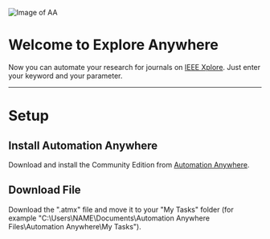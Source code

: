![Image of AA](https://www.automationanywhere.com/images/automation-anywhere-logo-corporate-two-line-lg.png)

# Welcome to Explore Anywhere

Now you can automate your research for journals on [IEEE Xplore](http://ieeexplore.ieee.org/).
Just enter your keyword and your parameter.

---

# Setup

## Install Automation Anywhere

Download and install the Community Edition from [Automation Anywhere](https://www.automationanywhere.com/de/lp/rpa-editions-comparison).

## Download File

Download the ".atmx" file and move it to your "My Tasks" folder (for example "C:\Users\NAME\Documents\Automation Anywhere Files\Automation Anywhere\My Tasks").
